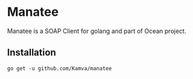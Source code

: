 # Manatee

Manatee is a SOAP Client for golang and part of Ocean project.

## Installation

```
go get -u github.com/Kamva/manatee
```
